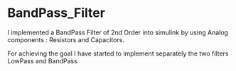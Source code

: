 # BandPass_Filter
I implemented a BandPass Filter of 2nd Order into simulink by using Analog components : Resistors and Capacitors.

For achieving the goal I have started to implement separately the two filters LowPass and BandPass
